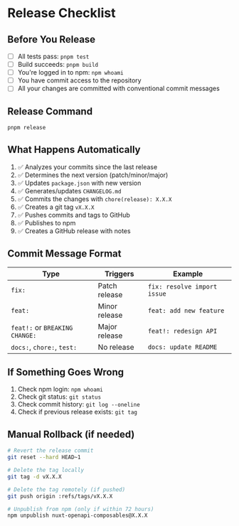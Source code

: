 # Release Checklist

## Before You Release

- [ ] All tests pass: `pnpm test`
- [ ] Build succeeds: `pnpm build`
- [ ] You're logged in to npm: `npm whoami`
- [ ] You have commit access to the repository
- [ ] All your changes are committed with conventional commit messages

## Release Command

```bash
pnpm release
```

## What Happens Automatically

1. ✅ Analyzes your commits since the last release
2. ✅ Determines the next version (patch/minor/major)
3. ✅ Updates `package.json` with new version
4. ✅ Generates/updates `CHANGELOG.md`
5. ✅ Commits the changes with `chore(release): X.X.X`
6. ✅ Creates a git tag `vX.X.X`
7. ✅ Pushes commits and tags to GitHub
8. ✅ Publishes to npm
9. ✅ Creates a GitHub release with notes

## Commit Message Format

| Type | Triggers | Example |
|------|----------|---------|
| `fix:` | Patch release | `fix: resolve import issue` |
| `feat:` | Minor release | `feat: add new feature` |
| `feat!:` or `BREAKING CHANGE:` | Major release | `feat!: redesign API` |
| `docs:`, `chore:`, `test:` | No release | `docs: update README` |

## If Something Goes Wrong

1. Check npm login: `npm whoami`
2. Check git status: `git status`
3. Check commit history: `git log --oneline`
4. Check if previous release exists: `git tag`

## Manual Rollback (if needed)

```bash
# Revert the release commit
git reset --hard HEAD~1

# Delete the tag locally
git tag -d vX.X.X

# Delete the tag remotely (if pushed)
git push origin :refs/tags/vX.X.X

# Unpublish from npm (only if within 72 hours)
npm unpublish nuxt-openapi-composables@X.X.X
```

